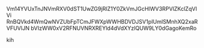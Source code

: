 Vm14YVUxTnJNVmRXV0dST1UwZG9jRlZ1Y0ZkVmJGcHlWV3RPVlZKclZqVlVi
RnBQVkd4WmQwNVZUbFpTCmJFWXpWWHBDVDJSV1pIUmlSMnhXQ2xaRVFUVlJN
bVIzWW0xV2RFNUVNRXREYld4dVdXYzlQUW9LY0dGagoKemRo

kih